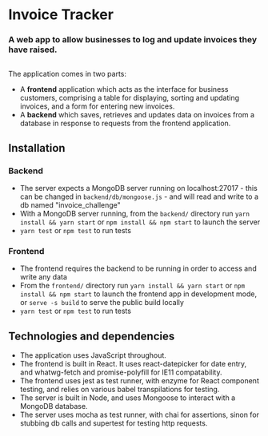 # Invoice Tracker

### A web app to allow businesses to log and update invoices they have raised.

##
The application comes in two parts:
- A **frontend** application which acts as the interface for business customers, comprising a table for displaying, sorting and updating invoices, and a form for entering new invoices.
- A **backend** which saves, retrieves and updates data on invoices from a database in response to requests from the frontend application.


## Installation
### Backend
- The server expects a MongoDB server running on localhost:27017 - this can be changed in `backend/db/mongoose.js` - and will read and write to a db named "invoice_challenge"
- With a MongoDB server running, from the `backend/` directory run `yarn install && yarn start` or `npm install && npm start` to launch the server
- `yarn test` or `npm test` to run tests

### Frontend
- The frontend requires the backend to be running in order to access and write any data
- From the `frontend/` directory run `yarn install && yarn start` or `npm install && npm start` to launch the frontend app in development mode, or `serve -s build` to serve the public build locally
- `yarn test` or `npm test` to run tests

## Technologies and dependencies

- The application uses JavaScript throughout.
- The frontend is built in React. It uses react-datepicker for date entry, and whatwg-fetch and promise-polyfill for IE11 compatability.
- The frontend uses jest as test runner, with enzyme for React component testing, and relies on various babel transpilations for testing.
- The server is built in Node, and uses Mongoose to interact with a MongoDB database.
- The server uses mocha as test runner, with chai for assertions, sinon for stubbing db calls and supertest for testing http requests. 


